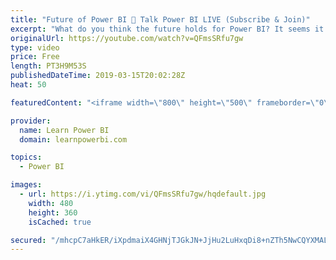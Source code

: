 ```yaml
---
title: "Future of Power BI 🔴 Talk Power BI LIVE (Subscribe & Join)"
excerpt: "What do you think the future holds for Power BI? It seems it's growing at an amazing pace.  What do you think is fueling this growth and would it continue to do so? Are there challenges ahead for Power BI?   ✅ Subscribe and click the 🔔 to join me 🔴 LIVE. Discuss the latest in Power BI and ask any Power"
originalUrl: https://youtube.com/watch?v=QFmsSRfu7gw
type: video
price: Free
length: PT3H9M53S
publishedDateTime: 2019-03-15T20:02:28Z
heat: 50

featuredContent: "<iframe width=\"800\" height=\"500\" frameborder=\"0\" src=\"https://www.youtube.com/embed/QFmsSRfu7gw\" allow=\"accelerometer; autoplay; encrypted-media; gyroscope; picture-in-picture\" allowfullscreen></iframe>"

provider:
  name: Learn Power BI
  domain: learnpowerbi.com

topics:
  - Power BI

images:
  - url: https://i.ytimg.com/vi/QFmsSRfu7gw/hqdefault.jpg
    width: 480
    height: 360
    isCached: true

secured: "/mhcpC7aHkER/iXpdmaiX4GHNjTJGkJN+JjHu2LuHxqDi8+nZTh5NwCQYXMALVx9QKviqWvNVn6F4thtwrO6d7KW26lti5ZOjBJyf6CbStErfBKHu79cUXVsM94ioNJl09UAPVKreZYdXVPsPqg/JlmeKFHn+BI6n/RYXgKsja78/eWldZabVyGnwcbsd+k2WLfn0dUsQlEv6js5kQgWrCbmGtK7UwQAlk4S+FFxasGg3SgM3N94HZWnQ4E6gZ6MEIFsO7g/UxpuFEJ6VGGHk3G6JNp6NIbvxU3fnJ4IEKhPfoYspCQI+AKmW6XtRWsZJgIBlfUe8o8c0cXxGQKTWHcvSFhJM8sF7gO5C4qWKNUq0T9eCWqJadtlGrj3iBANfspFVSa78RGW8Ezed5ji+g==;XQ+/fl37xf45MKXC1Mfv6w=="
---
```


